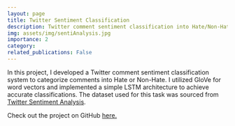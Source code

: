 ```yaml
---
layout: page
title: Twitter Sentiment Classification
description: Twitter comment sentiment classification into Hate/Non-Hate.
img: assets/img/sentiAnalysis.jpg
importance: 2
category:
related_publications: False
---
```


In this project, I developed a Twitter comment sentiment classification system to categorize comments into Hate or Non-Hate. I utilized GloVe for word vectors and implemented a simple LSTM architecture to achieve accurate classifications. The dataset used for this task was sourced from [Twitter Sentiment Analysis](https://www.kaggle.com/datasets/arkhoshghalb/twitter-sentiment-analysis-hatred-speech).

Check out the project on GitHub [here.](https://github.com/sai-samarth/TwitterSentiment)
